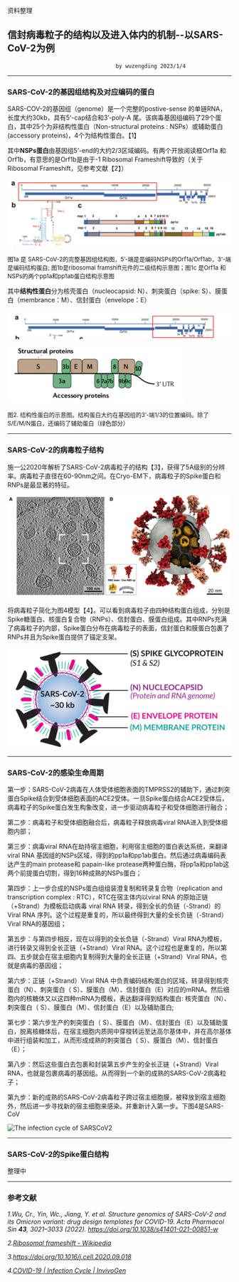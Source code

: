 资料整理

## 信封病毒粒子的结构以及进入体内的机制--以SARS-CoV-2为例
                                      by wuzengding 2023/1/4
****

### SARS-CoV-2的基因组结构及对应编码的蛋白

SARS-COV-2的基因组（genome）是一个完整的postive-sense 的单链RNA，长度大约30kb，具有5‘-cap结合和3’-poly-A 尾。该病毒基因组编码了29个蛋白，其中25个为非结构性蛋白（Non-structural proteins : NSPs）或辅助蛋白(accessory proteins)，4个为结构性蛋白。【1】

其中**NSPs蛋白**由基因组5‘-end的大约2/3区域编码。有两个开放阅读框Orf1a 和Orf1b，有意思的是Orf1b是由于-1 Ribosomal Frameshift导致的（关于Ribosomal Frameshift，见参考文献【2】）

![](https://github.com/wuzengding/images_for_md/blob/main/2023-01-05-10-46-03-image.png)

<font size=2>图1a 是 SARS-CoV-2的完整基因组结构图，5’-端是是编码NSPs的Orf1a/Orf1ab，3‘-端 是编码结构蛋白; 图1b是ribosomal framshift元件的二级结构示意图；图1c 是Orf1a 和NSPs的两个pp1a和pp1ab蛋白结构示意图</font>

其中**结构性蛋白**分为核壳蛋白（nucleocapsid: N）、刺突蛋白（spike: S）、膜蛋白（membrance：M）、信封蛋白（envelope：E）

![](https://github.com/wuzengding/images_for_md/blob/main/2023-01-05-10-45-41-image.png?msec=1672928528581)

![](https://github.com/wuzengding/images_for_md/blob/main/2023-01-05-10-44-11-image.png?msec=1672928528580)

<font size=2> 图2. 结构性蛋白的示意图。结构蛋白大约在基因组的3’-端1/3的位置编码。除了S/E/M/N蛋白，还编码了辅助蛋白（绿色部分）</font>

****
### SARS-CoV-2的病毒粒子结构

施一公2020年解析了SARS-CoV-2病毒粒子的结构【3】，获得了5A级别的分辨率。病毒粒子直径在60-90nm之间。在Cryo-EM下，病毒粒子的Spike蛋白和RNPs是最显著的特征。

![](https://github.com/wuzengding/images_for_md/blob/main/2023-01-05-11-11-07-image.png?msec=1672928528597)

将病毒粒子简化为图4模型【4】。可以看到病毒粒子由四种结构蛋白组成，分别是Spike糖蛋白、核蛋白复合物（RNPs）、信封蛋白、膜蛋白组成。其中RNPs充满了病毒粒子的内部，Spike蛋白分布在病毒粒子的表面，信封蛋白和膜蛋白包裹了RNPs并且为Spike蛋白提供了锚定支架。

![](https://github.com/wuzengding/images_for_md/blob/main/2023-01-05-11-16-26-image.png?msec=1672928528588)
****
### SARS-CoV-2的感染生命周期

第一步：SARS-CoV-2病毒在人体受体细胞表面的TMPRSS2的辅助下，通过刺突蛋白Spike结合到受体细胞表面的ACE2受体。一旦Spike蛋白结合ACE2受体后，病毒粒子的Spike蛋白发生构象改变，进一步驱动病毒粒子和受体细胞进行融合；

第二步：病毒粒子和受体细胞融合后，病毒粒子释放病毒viral RNA进入到受体细胞内部；

第三步：病毒viral RNA在劫持宿主细胞，利用宿主细胞的蛋白表达系统，来翻译viral RNA 基因组的NSPs区域，得到的pp1a和pp1ab蛋白。然后通过病毒编码表达产生的main protease和 papain-like protease两种蛋白酶，将pp1a和pp1ab这两个前提蛋白切割，得到16种成熟的NSPs蛋白；

第四步：上一步合成的NSPs蛋白组组装澄复制和转录复合物（replication and transcription complex : RTC），RTC在宿主体内以viral RNA 的原始正链（+Strand）为模板启动病毒 viral RNA 转录，得到全长的负链（-Strand）的Viral RNA 序列。这个过程是重复的，所以最终得到大量的全长负链（-Strand）Viral RNA的基因组；

第五步：与第四步相反，现在以得到的全长负链（-Strand）Viral RNA为模板，进行转录又得到全长正链（+Strand）Viral RNA。这个过程也是重复的，所以第四、五步就会在宿主细胞内复制得到大量的全长正链（+Strand）Viral RNA，也就是病毒的基因组；

第六步：正链（+Strand）Viral RNA 中负责编码结构蛋白的区域，转录得到核壳蛋白（N）、刺突蛋白（ S）、膜蛋白（M）、信封蛋白（E）对应的mRNA。然后细胞内的核糖体又以这四种mRNA为模板，表达翻译得到结构蛋白: 核壳蛋白（N）、刺突蛋白（ S）、膜蛋白（M）、信封蛋白（E）以及辅助蛋白;

第七步：第六步生产的刺突蛋白（ S）、膜蛋白（M）、信封蛋白（E）以及辅助蛋白，脱离核糖体后，在宿主细胞内质网中穿梭转运至达高尔基体中，并在高尔基体中进行组装和加工，从而形成成熟的刺突蛋白（ S）、膜蛋白（M）、信封蛋白（E）；

第八步：然后这些蛋白去包裹和封装第五步产生的全长正链（+Strand）Viral RNA，也就是包裹病毒的基因组。从而得到一个新的成熟的SARS-CoV-2病毒粒子；

第九步：新的成熟的SARS-CoV-2病毒粒子跨过宿主细胞膜，被释放到宿主细胞外，然后进一步寻找新的宿主细胞来感染。并重新计入第一步。下图4是SARS-CoV

![The infection cycle of SARSCoV2](https://www.invivogen.com/sites/default/files/pictures/01-covid-spotlight-invivogen.png)
****
### SARS-CoV-2的Spike蛋白结构
整理中
****

### 参考文献

*1.Wu, Cr., Yin, Wc., Jiang, Y. et al. Structure genomics of SARS-CoV-2 and its Omicron variant: drug design templates for COVID-19. Acta Pharmacol Sin **43**, 3021–3033 (2022). https://doi.org/10.1038/s41401-021-00851-w*

*2.[Ribosomal frameshift - Wikipedia](https://en.wikipedia.org/wiki/Ribosomal_frameshift)*

*3.https://doi.org/10.1016/j.cell.2020.09.018*

*4.[COVID-19 | Infection Cycle | InvivoGen](https://www.invivogen.com/spotlight-covid-19-infection)*
